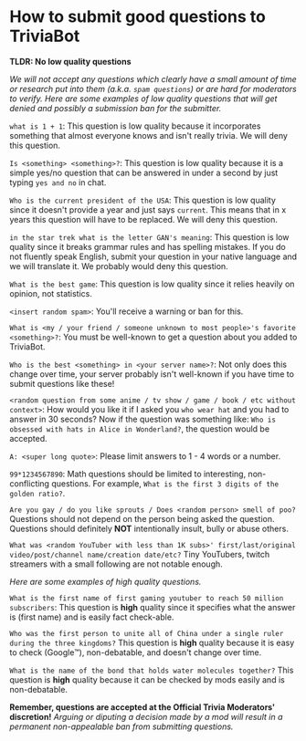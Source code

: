 <H1>How to submit good questions to TriviaBot</H1>

**TLDR: No low quality questions**

_We will not accept any questions which clearly have a small amount of time or research put into them (a.k.a. `spam questions`) or are hard for moderators to verify. Here are some examples of low quality questions that will get denied and possibly a submission ban for the submitter._

`what is 1 + 1`:
This question is low quality because it incorporates something that almost everyone knows and isn't really trivia. We will deny this question.

`Is <something> <something>?`:
This question is low quality because it is a simple yes/no question that can be answered in under a second by just typing `yes and no` in chat.

`Who is the current president of the USA`:
This question is low quality since it doesn't provide a year and just says `current`. This means that in x years this question will have to be replaced. We will deny this question.

`in the star trek what is the letter GAN's meaning`:
This question is low quality since it breaks grammar rules and has spelling mistakes. If you do not fluently speak English, submit your question in your native language and we will translate it. We probably would deny this question.

`What is the best game`:
This question is low quality since it relies heavily on opinion, not statistics.

`<insert random spam>`:
You'll receive a warning or ban for this.

`What is <my / your friend / someone unknown to most people>'s favorite <something>?`:
You must be well-known to get a question about you added to TriviaBot.

`Who is the best <something> in <your server name>?`:
Not only does this change over time, your server probably isn't well-known if you have time to submit questions like these!

`<random question from some anime / tv show / game / book / etc without context>`:
How would you like it if I asked you `who wear hat` and you had to answer in 30 seconds? Now if the question was something like: `Who is obsessed with hats in Alice in Wonderland?`, the question would be accepted.

`A: <super long quote>`:
Please limit answers to 1 - 4 words or a number.

`99*1234567890`:
Math questions should be limited to interesting, non-conflicting questions. For example, `What is the first 3 digits of the golden ratio?`.

`Are you gay / do you like sprouts / Does <random person> smell of poo?`
Questions should not depend on the person being asked the question. Questions should definitely **NOT** intentionally insult, bully or abuse others.

`What was <random YouTuber with less than 1K subs>' first/last/original video/post/channel name/creation date/etc?`
Tiny YouTubers, twitch streamers with a small following are not notable enough.

_Here are some examples of high quality questions._

`What is the first name of first gaming youtuber to reach 50 million subscribers`:
This question is **high** quality since it specifies what the answer is (first name) and is easily fact check-able.

`Who was the first person to unite all of China under a single ruler during the three kingdoms?`
This question is **high** quality because it is easy to check (Google™️), non-debatable, and doesn't change over time.

`What is the name of the bond that holds water molecules together?`
This question is **high** quality because it can be checked by mods easily and is non-debatable.

**Remember, questions are accepted at the Official Trivia Moderators' discretion!**
_Arguing or diputing a decision made by a mod will result in a permanent non-appealable ban from submitting questions._
